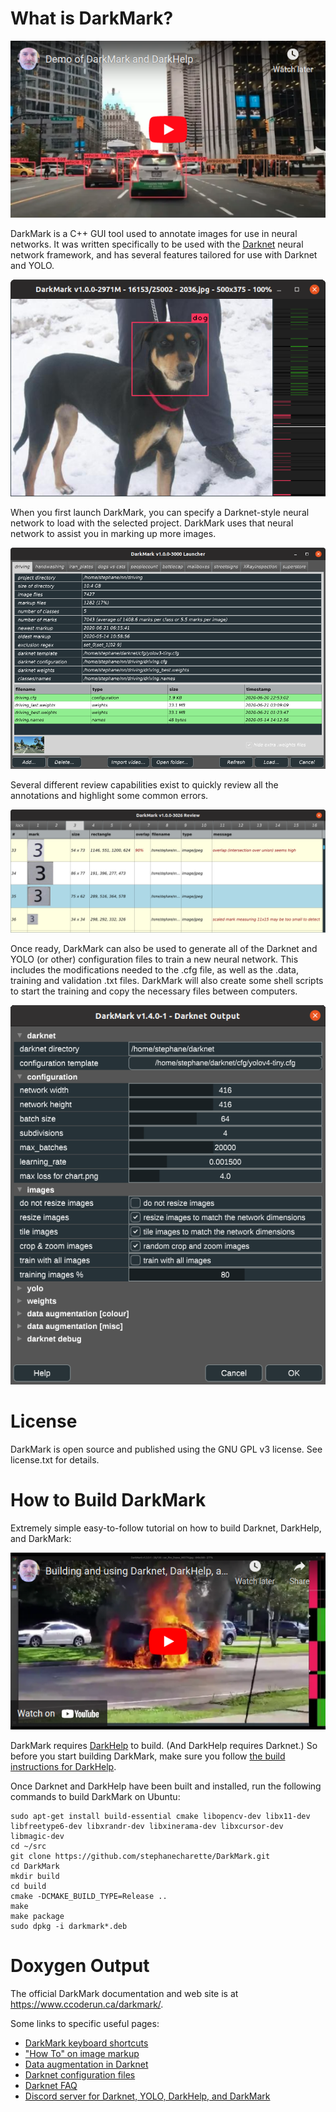 # What is DarkMark?

[![DarkMark and DarkHelp demo](src-dox/darkmark_demo_thumbnail.png)](https://www.youtube.com/watch?v=w1lTCO2Kmsc)

DarkMark is a C++ GUI tool used to annotate images for use in neural networks.  It was written specifically to be used with the [Darknet](https://github.com/AlexeyAB/darknet) neural network framework, and has several features tailored for use with Darknet and YOLO.

![DarkMark editor window with annotated image of a dog](src-dox/darkmark_editor.png)

When you first launch DarkMark, you can specify a Darknet-style neural network to load with the selected project.  DarkMark uses that neural network to assist you in marking up more images.

![DarkMark launcher](src-dox/darkmark_launcher.png)

Several different review capabilities exist to quickly review all the annotations and highlight some common errors.

![DarkMark review window](src-dox/darkmark_review.png)

Once ready, DarkMark can also be used to generate all of the Darknet and YOLO (or other) configuration files to train a new neural network.  This includes the modifications needed to the .cfg file, as well as the .data, training and validation .txt files.  DarkMark will also create some shell scripts to start the training and copy the necessary files between computers.

![Darknet configuration](src-dox/darknet_options_partial.png)

# License

DarkMark is open source and published using the GNU GPL v3 license.  See license.txt for details.

# How to Build DarkMark

Extremely simple easy-to-follow tutorial on how to build Darknet, DarkHelp, and DarkMark:

[![DarkMark build tutorial](src-dox/darkmark_build_thumbnail.png)](https://www.youtube.com/watch?v=pJ2iyf_E9PM)

DarkMark requires [DarkHelp](https://github.com/stephanecharette/DarkHelp/) to build.  (And DarkHelp requires Darknet.)  So before you start building DarkMark, make sure you follow [the build instructions for DarkHelp](https://github.com/stephanecharette/DarkHelp/#how-to-build-darkhelp).

Once Darknet and DarkHelp have been built and installed, run the following commands to build DarkMark on Ubuntu:

	sudo apt-get install build-essential cmake libopencv-dev libx11-dev libfreetype6-dev libxrandr-dev libxinerama-dev libxcursor-dev libmagic-dev
	cd ~/src
	git clone https://github.com/stephanecharette/DarkMark.git
	cd DarkMark
	mkdir build
	cd build
	cmake -DCMAKE_BUILD_TYPE=Release ..
	make
	make package
	sudo dpkg -i darkmark*.deb

# Doxygen Output

The official DarkMark documentation and web site is at <https://www.ccoderun.ca/darkmark/>.

Some links to specific useful pages:

- [DarkMark keyboard shortcuts](https://www.ccoderun.ca/darkmark/Keyboard.html)
- ["How To" on image markup](https://www.ccoderun.ca/darkmark/ImageMarkup.html)
- [Data augmentation in Darknet](https://www.ccoderun.ca/darkmark/DataAugmentation.html)
- [Darknet configuration files](https://www.ccoderun.ca/darkmark/Configuration.html)
- [Darknet FAQ](https://www.ccoderun.ca/programming/darknet_faq/)
- [Discord server for Darknet, YOLO, DarkHelp, and DarkMark](https://discord.gg/zSq8rtW)
